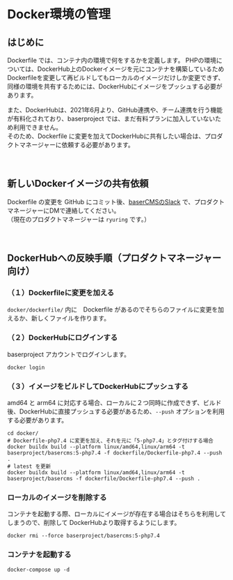 # Docker環境の管理

## はじめに
Dockerfile では、コンテナ内の環境で何をするかを定義します。
PHPの環境については、DockerHub上のDockerイメージを元にコンテナを構築しているため
Dockerfileを変更して再ビルドしてもローカルのイメージだけしか変更できず、
同様の環境を共有するためには、DockerHubにイメージをプッシュする必要があります。

また、DockerHubは、2021年6月より、GitHub連携や、チーム連携を行う機能が有料化されており、baserproject では、まだ有料プランに加入していないため利用できません。  
そのため、Dockerfile に変更を加えてDockerHubに共有したい場合は、プロダクトマネージャーに依頼する必要があります。

　
## 新しいDockerイメージの共有依頼
Dockerfile の変更を GitHub にコミット後、[baserCMSのSlack](https://app.slack.com/client/T03CAUKTJ/C03CAUKTU) で、プロダクトマネージャーにDMで連絡してください。  
（現在のプロダクトマネージャーは `ryuring` です。）

　
## DockerHubへの反映手順（プロダクトマネージャー向け）

### （１）Dockerfileに変更を加える

`docker/dockerfile/` 内に　Dockerfile があるのでそちらのファイルに変更を加えるか、新しくファイルを作ります。

### （２）DockerHubにログインする
baserproject アカウントでログインします。

```shell
docker login
```


### （３）イメージをビルドしてDockerHubにプッシュする
amd64 と arm64 に対応する場合、ローカルに２つ同時に作成できず、ビルド後、DockerHubに直接プッシュする必要があるため、`--push` オプションを利用する必要があります。

```shell
cd docker/
# Dockerfile-php7.4 に変更を加え、それを元に「5-php7.4」とタグ付けする場合
docker buildx build --platform linux/amd64,linux/arm64 -t baserproject/basercms:5-php7.4 -f dockerfile/Dockerfile-php7.4 --push .
# latest を更新
docker buildx build --platform linux/amd64,linux/arm64 -t baserproject/basercms -f dockerfile/Dockerfile-php7.4 --push .
```

### ローカルのイメージを削除する
コンテナを起動する際、ローカルにイメージが存在する場合はそちらを利用してしまうので、削除して DockerHubより取得するようにします。

```shell
docker rmi --force baserproject/basercms:5-php7.4
```

### コンテナを起動する

```shell
docker-compose up -d
```

